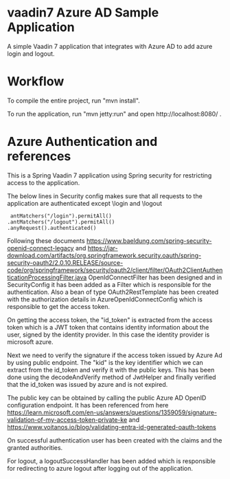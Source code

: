 vaadin7 Azure AD Sample Application 
==============

A simple Vaadin 7 application that integrates with Azure AD to add azure login and logout. 


Workflow
========

To compile the entire project, run "mvn install".

To run the application, run "mvn jetty:run" and open http://localhost:8080/ .


Azure Authentication and references
========

This is a Spring Vaadin 7 application using Spring security for restricting access to the application. 

The below lines in Security config makes sure that all requests to the application are authenticated except \login and \logout
```
 antMatchers("/login").permitAll()
.antMatchers("/logout").permitAll()
.anyRequest().authenticated()
```

Following these documents https://www.baeldung.com/spring-security-openid-connect-legacy and https://jar-download.com/artifacts/org.springframework.security.oauth/spring-security-oauth2/2.0.10.RELEASE/source-code/org/springframework/security/oauth2/client/filter/OAuth2ClientAuthenticationProcessingFilter.java
OpenIdConnectFilter has been designed and in SecurityConfig it has been added as a Filter which is responsible for the authentication. 
Also a bean of type OAuth2RestTemplate has been created with the authorization details in AzureOpenIdConnectConfig which is responsible to get the access token. 

On getting the access token, the "id_token" is extracted from the access token which is a JWT token that contains identity information about the user, signed by the identity provider. In this case the identity provider is microsoft azure.

Next we need to verify the signature if the access token issued by Azure Ad by using public endpoint. 
The "kid" is the key identifier which we can extract from the id_token and verify it with the public keys. 
This has been done using the decodeAndVerify method of JwtHelper and finally verified that the id_token was issued by azure and is not expired. 

The public key can be obtained by calling the public Azure AD OpenID configuration endpoint. It has been referenced from here https://learn.microsoft.com/en-us/answers/questions/1359059/signature-validation-of-my-access-token-private-ke and https://www.voitanos.io/blog/validating-entra-id-generated-oauth-tokens

On successful authentication user has been created with the claims and the granted authorities.

For logout, a logoutSuccessHandler has been added which is responsible for redirecting to azure logout after logging out of the application. 

